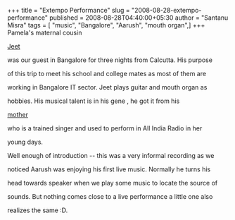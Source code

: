 +++
title = "Extempo Performance"
slug = "2008-08-28-extempo-performance"
published = 2008-08-28T04:40:00+05:30
author = "Santanu Misra"
tags = [ "music", "Bangalore", "Aarush", "mouth organ",]
+++
Pamela's maternal cousin

[Jeet](http://aarush.santm.com/gallery3/index.php/Annaprasanna/mukhebhat/IMG_1634)

was our guest in Bangalore for three nights from Calcutta. His purpose

of this trip to meet his school and college mates as most of them are

working in Bangalore IT sector. Jeet plays guitar and mouth organ as

hobbies. His musical talent is in his gene , he got it from his

[mother](http://aarush.santm.com/gallery3/index.php/1styear_001/Fifth-month/IMG_1570)

who is a trained singer and used to perform in All India Radio in her

young days.



Well enough of introduction -- this was a very informal recording as we

noticed Aarush was enjoying his first live music. Normally he turns his

head towards speaker when we play some music to locate the source of

sounds. But nothing comes close to a live performance a little one also

realizes the same :D.
